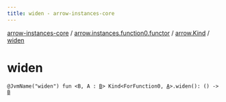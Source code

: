 ```yaml
---
title: widen - arrow-instances-core
---
```


[arrow-instances-core](../../index.html) / [arrow.instances.function0.functor](../index.html) / [arrow.Kind](index.html) / [widen](./widen.html)

# widen

`@JvmName("widen") fun <B, A : `[`B`](widen.html#B)`> Kind<ForFunction0, `[`A`](widen.html#A)`>.widen(): () -> `[`B`](widen.html#B)